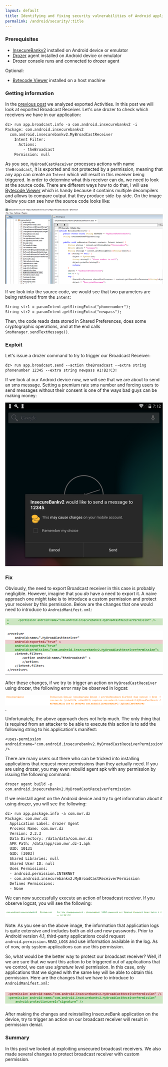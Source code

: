 ```yaml
---
layout: default
title: Identifying and fixing security vulnerabilities of Android applications - Broadcast Receivers
permalink: /android/security/:title
---
```


### Prerequisites 

* [InsecureBankv2](https://github.com/dineshshetty/Android-InsecureBankv2) installed on Android device or emulator
* [Drozer](https://labs.mwrinfosecurity.com/tools/drozer) agent installed on Android device or emulator
* Drozer console runs and connected to drozer agent

Optional:

* [Bytecode Viewer](https://github.com/Konloch/bytecode-viewer) installed on a host machine

### Getting information

In the [previous post](/android/security/android-vulnerabilities-insecurebank-activities) we analyzed exported Activities. In this post we will look at exported Broadcast Receiver. Let's use drozer to check which receivers we have in our application:

```
dz> run app.broadcast.info -a com.android.insecurebankv2 -i
Package: com.android.insecurebankv2
  com.android.insecurebankv2.MyBroadCastReceiver
    Intent Filter:
      Actions:
        - theBroadcast
    Permission: null
```

As you see, `MyBroadCastReceiver` processes actions with name `theBroadcast`, it is exported and not protected by a permission, meaning that any app can create an `Intent` which will result in this receiver being triggered. In order to determine what this receiver can do, we need to look at the source code. There are different ways how to do that, I will use [Bytecode Viewer](https://github.com/Konloch/bytecode-viewer) which is handy because it contains multiple decompilers and allows to compare output that they produce side-by-side. On the image below you can see how the source code looks like: 

![Source code of vulnerable Broadcast Receiver as seen in Bytecode Viewer](images/android-insecurebank-receiver-source-code.PNG) 

If we look into the source code, we would see that two parameters are being retrieved from the `Intent`:

```
String str1 = paramIntent.getStringExtra("phonenumber");
String str2 = paramIntent.getStringExtra("newpass");
```

Then, the code reads data stored in Shared Preferences, does some cryptographic operations, and at the end calls `SmsManager.sendTextMessage()`. 

### Exploit

Let's issue a drozer command to try to trigger our Broadcast Receiver:

```
dz> run app.broadcast.send --action theBroadcast --extra string phonenumber 12345 --extra string newpass A1!B2!C3!
```

If we look at our Android device now, we will see that we are about to send an sms message. Setting a premium rate sms number and forcing users to send messages without their consent is one of the ways bad guys can be making money: 

![Sending sms message after triggering Broadcast Receiver](images/android-insecurebank-broadcast-receiver-exploited.PNG)

### Fix

Obviously, the need to export Broadcast receiver in this case is probably negligible. However, imagine that you _do_ have a need to export it. A naive approach one might take is to introduce a custom permission and protect your receiver by this permission. Below are the changes that one would need to introduce to `AndroidManifest.xml`: 

![Code changes to create new permission](images/android-code-changes-create-new-permission.PNG) 

![Code changes to protect broadcast receiver with a custom permission](images/android-code-changes-protect-broadcast-receiver-permission.PNG)

After these changes, if we try to trigger an action on `MyBroadCastReceiver` using drozer, the following error may be observed in logcat: 

![Starting an action of broadcast receiver fails due to insufficient permissions](images/android-logcat-message-start-broadcast-permission-denied.PNG). 

Unfortunately, the above approach does not help much. The only thing that is required from an attacker to be able to execute this action is to add the following string to his application's manifest:

```
<uses-permission android:name="com.android.insecurebankv2.MyBroadCastReceiverPermission" />
```

There are many users out there who can be tricked into installing applications that request more permissions than they actually need. If you are using drozer, you may even rebuild agent apk with any permission by issuing the following command:

```
drozer agent build -p com.android.insecurebankv2.MyBroadCastReceiverPermission
```

If we reinstall agent on the Android device and try to get information about it using drozer, you will see the following:

```
dz> run app.package.info -a com.mwr.dz
Package: com.mwr.dz
  Application Label: drozer Agent
  Process Name: com.mwr.dz
  Version: 2.3.3
  Data Directory: /data/data/com.mwr.dz
  APK Path: /data/app/com.mwr.dz-1.apk
  UID: 10131
  GID: [3003]
  Shared Libraries: null
  Shared User ID: null
  Uses Permissions:
  - android.permission.INTERNET
  - com.android.insecurebankv2.MyBroadCastReceiverPermission
  Defines Permissions:
  - None
```

We can now successfully execute an action of broadcast receiver. If you observe logcat, you will see the following:

![Successfully triggering an action on broadcast receiver from updated drozer agent](images/android-successfully-executing-action-broadcast-receiver.PNG)

Note: As you see on the above image, the information that application logs is quite extensive and includes both an old and new passwords. Prior to Android version 4.1, third-party applications could request `android.permission.READ_LOGS` and use information available in the log. As of now, only system applications can use this permission.

So, what would be the better way to protect our broadcast receiver? Well, if we are sure that we want this action to be triggered out of applications that we control, we can use _signature_ level permission. In this case, only applications that we signed with the same key will be able to obtain this permission. Here are the changes that we have to introduce to `AndroidManifest.xml`: 

![Code changes to protect broadcast receiver with a signature permission](images/android-code-changes-protect-broadcast-receiver-signature-permission.PNG)

After making the changes and reinstalling InsecureBank application on the device, try to trigger an action on our broadcast receiver will result in permission denial.

### Summary

In this post we looked at exploiting unsecured broadcast receivers. We also made several changes to protect broadcast receiver with custom permission.
